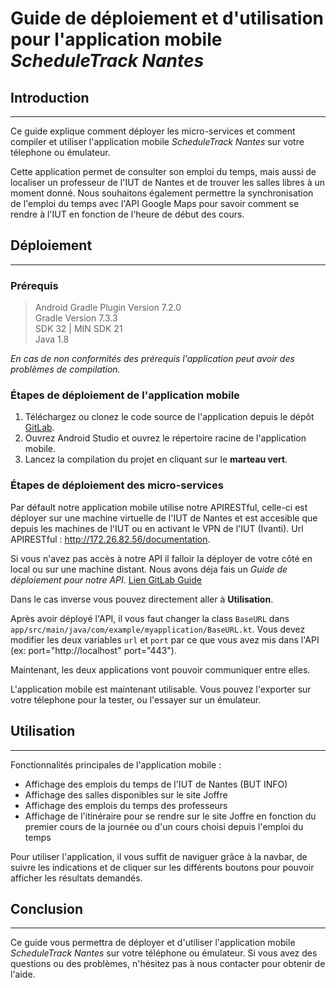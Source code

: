 # Guide de déploiement et d'utilisation pour l'application mobile *ScheduleTrack Nantes*

## Introduction

---

Ce guide explique comment déployer les micro-services et comment compiler et utiliser l'application mobile *ScheduleTrack Nantes* sur votre télephone ou émulateur.

Cette application permet de consulter son emploi du temps, mais aussi de localiser un professeur de l'IUT de Nantes et de trouver les salles libres à un moment donné. Nous souhaitons également permettre la synchronisation de l'emploi du temps avec l'API Google Maps pour savoir comment se rendre à l'IUT en fonction de l'heure de début des cours.

## Déploiement

--- 

### Prérequis

>  Android Gradle Plugin Version 7.2.0<br/>
> Gradle Version 7.3.3 <br/>
> SDK 32 | MIN SDK 21 <br/>
>  Java 1.8

*En cas de non conformités des prérequis l'application peut avoir des problèmes de compilation.* 

### Étapes de déploiement de l'application mobile

1. Téléchargez ou clonez le code source de l'application depuis le dépôt <a href="https://gitlab.univ-nantes.fr/pub/but/but2/sae4-real-01/eq_init_01_01_angot-mael_blourde-nolan_calcagni-amedeo_chauvelon-quentin_osselin-arthur/-/tree/main/">GitLab</a>.
2. Ouvrez Android Studio et ouvrez le répertoire racine de l'application mobile.
3. Lancez la compilation du projet en cliquant sur le **marteau vert**.


### Étapes de déploiement des micro-services

Par défault notre application mobile utilise notre APIRESTful, celle-ci est déployer sur une machine virtuelle de l'IUT de Nantes et est accesible que depuis les machines de l'IUT ou en activant le VPN de l'IUT (Ivanti). Url APIRESTful : http://172.26.82.56/documentation.

Si vous n'avez pas accès à notre API il falloir la déployer de votre côté en local ou sur une machine distant. Nous avons déja fais un *Guide de déploiement pour notre API*. <a href="https://gitlab.univ-nantes.fr/pub/but/but2/sae4-real-01/eq_init_01_01_angot-mael_blourde-nolan_calcagni-amedeo_chauvelon-quentin_osselin-arthur/-/tree/main/API">Lien GitLab Guide</a>

Dans le cas inverse vous pouvez directement aller à **Utilisation**.

Après avoir déployé l'API, il vous faut changer la class `BaseURL` dans `app/src/main/java/com/example/myapplication/BaseURL.kt`. Vous devez modifier les deux variables `url` et `port` par ce que vous avez mis dans l'API (ex: port="http://localhost" port="443").

Maintenant, les deux applications vont pouvoir communiquer entre elles.

L'application mobile est maintenant utilisable. Vous pouvez l'exporter sur votre télephone pour la tester, ou l'essayer sur un émulateur.

## Utilisation

---

Fonctionnalités principales de l'application mobile :

- Affichage des emplois du temps de l'IUT de Nantes (BUT INFO)
- Affichage des salles disponibles sur le site Joffre
- Affichage des emplois du temps des professeurs
- Affichage de l'itinéraire pour se rendre sur le site Joffre en fonction du premier cours de la journée ou d'un cours choisi depuis l'emploi du temps

Pour utiliser l'application, il vous suffit de naviguer grâce à la navbar, de suivre les indications et de cliquer sur les différents boutons pour pouvoir afficher les résultats demandés.

## Conclusion

---

Ce guide vous permettra de déployer et d'utiliser l'application mobile *ScheduleTrack Nantes* sur votre téléphone ou émulateur. Si vous avez des questions ou des problèmes, n'hésitez pas à nous contacter pour obtenir de l'aide.
